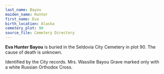 ```yaml
---
last_name: Bayou
maiden_name: Hunter
first_name: Eva
birth_location: Alaska
cemetery_plot: 90
source_file: Cemetery Directory
---
```

**Eva Hunter  Bayou** is buried in the Seldovia City Cemetery in plot 90.  The cause of death is unknown.

Identified by the City records.
Mrs. Wassilie Bayou
Grave marked only with a white Russian Orthodox Cross.

